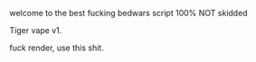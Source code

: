 welcome to the best fucking bedwars script 100% NOT skidded


Tiger vape v1.

fuck render, use this shit.
